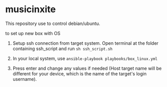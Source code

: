 # musicinxite
This repository use to control debian/ubuntu.

to set up new box with OS

1. Setup ssh connection from target system. Open terminal at the folder containing ssh_script and run ```sh ssh_script.sh```  

2. In your local system, use ```ansible-playbook playbooks/box_linux.yml```
3. Press enter and change any values if needed (Host target name will be different for your device, which is the name of the target's login username).
